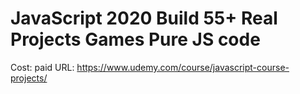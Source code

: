 # JavaScript 2020 Build 55+ Real Projects Games Pure JS code

Cost: paid
URL: https://www.udemy.com/course/javascript-course-projects/